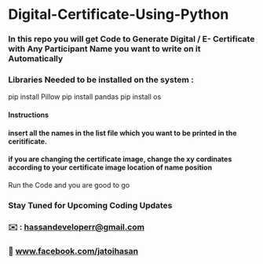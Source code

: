 # Digital-Certificate-Using-Python 

### In this repo you will get Code to Generate Digital /  E- Certificate with Any Participant Name you want to write on it Automatically
### Libraries Needed to be installed on the system : 
pip install Pillow
pip install pandas
pip install os

#### Instructions 


#### insert all the names in the list file which you want to be printed in the ceritificate.
#### if you are changing the certificate image, change the xy cordinates according to your certificate image location of name position

Run the Code and you are good to go




### Stay Tuned for Upcoming Coding Updates
### ✉️ : hassandeveloperr@gmail.com
### 👋 www.facebook.com/jatoihasan

